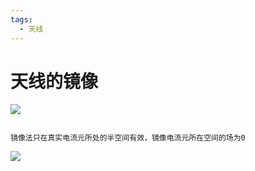 ```yaml
---
tags:
  - 天线
---
```

# 天线的镜像
![](https://sawen-pic-blog.oss-cn-beijing.aliyuncs.com/2024after4202405041529919.png)
```ad-note

镜像法只在真实电流元所处的半空间有效，镜像电流元所在空间的场为0
```
![](https://sawen-pic-blog.oss-cn-beijing.aliyuncs.com/2024after4202405041531888.png)

